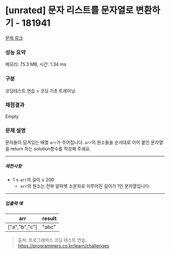 # [unrated] 문자 리스트를 문자열로 변환하기 - 181941 

[문제 링크](https://school.programmers.co.kr/learn/courses/30/lessons/181941) 

### 성능 요약

메모리: 75.3 MB, 시간: 1.34 ms

### 구분

코딩테스트 연습 > 코딩 기초 트레이닝

### 채점결과

Empty

### 문제 설명

<p>문자들이 담겨있는 배열 <code>arr</code>가 주어집니다. <code>arr</code>의 원소들을 순서대로 이어 붙인 문자열을 return 하는 solution함수를 작성해 주세요.</p>

<hr>

<h5>제한사항</h5>

<ul>
<li>1 ≤ <code>arr</code>의 길이 ≤ 200

<ul>
<li><code>arr</code>의 원소는 전부 알파벳 소문자로 이루어진 길이가 1인 문자열입니다.</li>
</ul></li>
</ul>

<hr>

<h5>입출력 예</h5>
<table class="table">
        <thead><tr>
<th>arr</th>
<th>result</th>
</tr>
</thead>
        <tbody><tr>
<td>["a","b","c"]</td>
<td>"abc"</td>
</tr>
</tbody>
      </table>

> 출처: 프로그래머스 코딩 테스트 연습, https://programmers.co.kr/learn/challenges